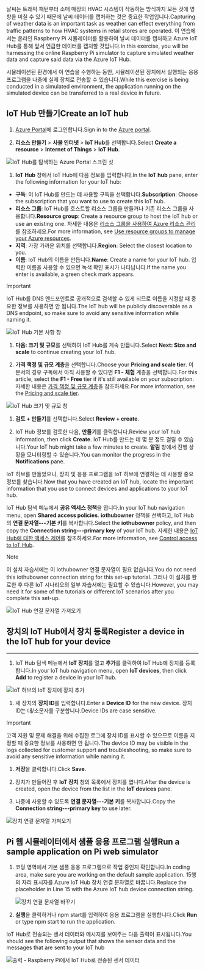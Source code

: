 <span data-ttu-id="c58fe-101">날씨는 트래픽 패턴부터 소매 매장의 HVAC 시스템이 작동하는 방식까지 모든 것에 영향을 미칠 수 있기 때문에 날씨 데이터를 캡처하는 것은 중요한 작업입니다.</span><span class="sxs-lookup"><span data-stu-id="c58fe-101">Capturing of weather data is an important task as weather can effect everything from traffic patterns to how HVAC systems in retail stores are operated.</span></span> <span data-ttu-id="c58fe-102">이 연습에서는 온라인 Raspberry Pi 시뮬레이터를 활용하여 날씨 데이터를 캡처하고 Azure IoT Hub를 통해 앞서 언급한 데이터를 캡처할 것입니다.</span><span class="sxs-lookup"><span data-stu-id="c58fe-102">In this exercise, you will be harnessing the online Raspberry Pi simulator to capture simulated weather data and capture said data via the Azure IoT Hub.</span></span>

<span data-ttu-id="c58fe-103">시뮬레이션된 환경에서 이 연습을 수행하는 동안, 시뮬레이션된 장치에서 실행되는 응용 프로그램을 나중에 실제 장치로 전송할 수 있습니다.</span><span class="sxs-lookup"><span data-stu-id="c58fe-103">While this exercise is being conducted in a simulated environment, the application running on the simulated device can be transferred to a real device in future.</span></span>

## <a name="create-an-iot-hub"></a><span data-ttu-id="c58fe-104">IoT Hub 만들기</span><span class="sxs-lookup"><span data-stu-id="c58fe-104">Create an IoT hub</span></span>

1. <span data-ttu-id="c58fe-105">[Azure Portal](https://portal.azure.com/)에 로그인합니다.</span><span class="sxs-lookup"><span data-stu-id="c58fe-105">Sign in to the [Azure portal](https://portal.azure.com/).</span></span>

1. <span data-ttu-id="c58fe-106">**리소스 만들기** \> **사물 인터넷** \> **IoT Hub**를 선택합니다.</span><span class="sxs-lookup"><span data-stu-id="c58fe-106">Select **Create a resource** \> **Internet of Things** \> **IoT Hub**.</span></span>

![IoT Hub를 탐색하는 Azure Portal 스크린 샷](../media-draft/fa40d1bc51bc4490f657e3c1a8371b5b.png)

1. <span data-ttu-id="c58fe-108">**IoT Hub** 창에서 IoT Hub에 다음 정보를 입력합니다.</span><span class="sxs-lookup"><span data-stu-id="c58fe-108">In the **IoT hub** pane, enter the following information for your IoT hub:</span></span>

 - <span data-ttu-id="c58fe-109">**구독**: 이 IoT Hub를 만드는 데 사용할 구독을 선택합니다.</span><span class="sxs-lookup"><span data-stu-id="c58fe-109">**Subscription**: Choose the subscription that you want to use to create this IoT hub.</span></span>
 - <span data-ttu-id="c58fe-110">**리소스 그룹**: IoT Hub를 호스트할 리소스 그룹을 만들거나 기존 리소스 그룹을 사용합니다.</span><span class="sxs-lookup"><span data-stu-id="c58fe-110">**Resource group**: Create a resource group to host the IoT hub or use an existing one.</span></span> <span data-ttu-id="c58fe-111">자세한 내용은 [리소스 그룹을 사용하여 Azure 리소스 관리](https://docs.microsoft.com/azure/azure-resource-manager/resource-group-portal)를 참조하세요.</span><span class="sxs-lookup"><span data-stu-id="c58fe-111">For more information, see [Use resource groups to manage your Azure resources](https://docs.microsoft.com/azure/azure-resource-manager/resource-group-portal).</span></span>
 - <span data-ttu-id="c58fe-112">**지역**: 가장 가까운 위치를 선택합니다.</span><span class="sxs-lookup"><span data-stu-id="c58fe-112">**Region**: Select the closest location to you.</span></span>
 - <span data-ttu-id="c58fe-113">**이름**: IoT Hub의 이름을 만듭니다.</span><span class="sxs-lookup"><span data-stu-id="c58fe-113">**Name**: Create a name for your IoT hub.</span></span> <span data-ttu-id="c58fe-114">입력한 이름을 사용할 수 있으면 녹색 확인 표시가 나타납니다.</span><span class="sxs-lookup"><span data-stu-id="c58fe-114">If the name you enter is available, a green check mark appears.</span></span>

> [!IMPORTANT]
> <span data-ttu-id="c58fe-115">IoT Hub를 DNS 엔드포인트로 공개적으로 검색할 수 있게 되므로 이름을 지정할 때 중요한 정보를 사용하면 안 됩니다.</span><span class="sxs-lookup"><span data-stu-id="c58fe-115">The IoT hub will be publicly discoverable as a DNS endpoint, so make sure to avoid any sensitive information while naming it.</span></span>

   ![IoT Hub 기본 사항 창](./../media-draft/dbb7319388673b8ee0e0b407536156c0.png)

1.  <span data-ttu-id="c58fe-117">**다음: 크기 및 규모**를 선택하여 IoT Hub를 계속 만듭니다.</span><span class="sxs-lookup"><span data-stu-id="c58fe-117">Select **Next: Size and scale** to continue creating your IoT hub.</span></span>

1.  <span data-ttu-id="c58fe-118">**가격 책정 및 규모 계층**을 선택합니다.</span><span class="sxs-lookup"><span data-stu-id="c58fe-118">Choose your **Pricing and scale tier**.</span></span> <span data-ttu-id="c58fe-119">이 문서의 경우 구독에서 아직 사용할 수 있다면 **F1 - 체험** 계층을 선택합니다.</span><span class="sxs-lookup"><span data-stu-id="c58fe-119">For this article, select the **F1 - Free** tier if it's still available on your subscription.</span></span> <span data-ttu-id="c58fe-120">자세한 내용은 [가격 책정 및 규모 계층](https://azure.microsoft.com/pricing/details/iot-hub/)을 참조하세요.</span><span class="sxs-lookup"><span data-stu-id="c58fe-120">For more information, see the [Pricing and scale tier](https://azure.microsoft.com/pricing/details/iot-hub/).</span></span>

   ![IoT Hub 크기 및 규모 창](../media-draft/b506eb3293fa4aa9d4785ad498fc476c.png)

1.  <span data-ttu-id="c58fe-122">**검토 + 만들기**를 선택합니다.</span><span class="sxs-lookup"><span data-stu-id="c58fe-122">Select **Review + create**.</span></span>

1.  <span data-ttu-id="c58fe-123">IoT Hub 정보를 검토한 다음, **만들기**를 클릭합니다.</span><span class="sxs-lookup"><span data-stu-id="c58fe-123">Review your IoT hub information, then click **Create**.</span></span> <span data-ttu-id="c58fe-124">IoT Hub를 만드는 데 몇 분 정도 걸릴 수 있습니다.</span><span class="sxs-lookup"><span data-stu-id="c58fe-124">Your IoT hub might take a few minutes to create.</span></span> <span data-ttu-id="c58fe-125">**알림** 창에서 진행 상황을 모니터링할 수 있습니다.</span><span class="sxs-lookup"><span data-stu-id="c58fe-125">You can monitor the progress in the **Notifications** pane.</span></span>

<span data-ttu-id="c58fe-126">IoT 허브를 만들었으니, 장치 및 응용 프로그램을 IoT 허브에 연결하는 데 사용할 중요 정보를 찾습니다.</span><span class="sxs-lookup"><span data-stu-id="c58fe-126">Now that you have created an IoT hub, locate the important information that you use to connect devices and applications to your IoT hub.</span></span>

<span data-ttu-id="c58fe-127">IoT Hub 탐색 메뉴에서 **공유 액세스 정책**을 엽니다.</span><span class="sxs-lookup"><span data-stu-id="c58fe-127">In your IoT hub navigation menu, open **Shared access policies**.</span></span> <span data-ttu-id="c58fe-128">**iothubowner** 정책을 선택하고, IoT Hub의 **연결 문자열---기본 키**를 복사합니다.</span><span class="sxs-lookup"><span data-stu-id="c58fe-128">Select the **iothubowner** policy, and then copy the **Connection string---primary key** of your IoT hub.</span></span> <span data-ttu-id="c58fe-129">자세한 내용은 [IoT Hub에 대한 액세스 제어](https://docs.microsoft.com/azure/iot-hub/iot-hub-devguide-security)를 참조하세요.</span><span class="sxs-lookup"><span data-stu-id="c58fe-129">For more information, see [Control access to IoT Hub](https://docs.microsoft.com/azure/iot-hub/iot-hub-devguide-security).</span></span>

> [!NOTE]
> <span data-ttu-id="c58fe-130">이 설치 자습서에는 이 iothubowner 연결 문자열이 필요 없습니다.</span><span class="sxs-lookup"><span data-stu-id="c58fe-130">You do not need this iothubowner connection string for this set-up tutorial.</span></span> <span data-ttu-id="c58fe-131">그러나 이 설치를 완료한 후 다른 IoT 시나리오의 일부 자습서에는 필요할 수 있습니다.</span><span class="sxs-lookup"><span data-stu-id="c58fe-131">However, you may need it for some of the tutorials or different IoT scenarios after you complete this set-up.</span></span>

![IoT Hub 연결 문자열 가져오기](../media-draft/a4b41e6ea46ccbef653c411a9829610c.png)

## <a name="register-a-device-in-the-iot-hub-for-your-device"></a><span data-ttu-id="c58fe-133">장치의 IoT Hub에서 장치 등록</span><span class="sxs-lookup"><span data-stu-id="c58fe-133">Register a device in the IoT hub for your device</span></span>
------------------------------------------------

1.  <span data-ttu-id="c58fe-134">IoT Hub 탐색 메뉴에서 **IoT 장치**를 열고 **추가**를 클릭하여 IoT Hub에 장치를 등록합니다.</span><span class="sxs-lookup"><span data-stu-id="c58fe-134">In your IoT hub navigation menu, open **IoT devices**, then click **Add** to register a device in your IoT hub.</span></span>

   ![IoT 허브의 IoT 장치에 장치 추가](../media-draft/ee5f177abcf06b86dd007fce3b8448ad.png)

1.  <span data-ttu-id="c58fe-136">새 장치의 **장치 ID**를 입력합니다.</span><span class="sxs-lookup"><span data-stu-id="c58fe-136">Enter a **Device ID** for the new device.</span></span> <span data-ttu-id="c58fe-137">장치 ID는 대/소문자를 구분합니다.</span><span class="sxs-lookup"><span data-stu-id="c58fe-137">Device IDs are case sensitive.</span></span>

> [!IMPORTANT]
> <span data-ttu-id="c58fe-138">고객 지원 및 문제 해결을 위해 수집한 로그에 장치 ID를 표시할 수 있으므로 이름을 지정할 때 중요한 정보를 사용하면 안 됩니다.</span><span class="sxs-lookup"><span data-stu-id="c58fe-138">The device ID may be visible in the logs collected for customer support and troubleshooting, so make sure to avoid any sensitive information while naming it.</span></span>

1.  <span data-ttu-id="c58fe-139">**저장**을 클릭합니다.</span><span class="sxs-lookup"><span data-stu-id="c58fe-139">Click **Save**.</span></span>

1.  <span data-ttu-id="c58fe-140">장치가 만들어진 후 **IoT 장치** 창의 목록에서 장치를 엽니다.</span><span class="sxs-lookup"><span data-stu-id="c58fe-140">After the device is created, open the device from the list in the **IoT devices** pane.</span></span>

1.  <span data-ttu-id="c58fe-141">나중에 사용할 수 있도록 **연결 문자열---기본 키**를 복사합니다.</span><span class="sxs-lookup"><span data-stu-id="c58fe-141">Copy the **Connection string---primary key** to use later.</span></span>

   ![장치 연결 문자열 가져오기](../media-draft/fba4413dcb652be92a6ab0f6bb638561.png)

## <a name="run-a-sample-application-on-pi-web-simulator"></a><span data-ttu-id="c58fe-143">Pi 웹 시뮬레이터에서 샘플 응용 프로그램 실행</span><span class="sxs-lookup"><span data-stu-id="c58fe-143">Run a sample application on Pi web simulator</span></span>

1. <span data-ttu-id="c58fe-144">코딩 영역에서 기본 샘플 응용 프로그램으로 작업 중인지 확인합니다.</span><span class="sxs-lookup"><span data-stu-id="c58fe-144">In coding area, make sure you are working on the default sample application.</span></span> <span data-ttu-id="c58fe-145">15행의 자리 표시자를 Azure IoT Hub 장치 연결 문자열로 바꿉니다.</span><span class="sxs-lookup"><span data-stu-id="c58fe-145">Replace the placeholder in Line 15 with the Azure IoT hub device connection string.</span></span>

    ![장치 연결 문자열 바꾸기](../media-draft/92ea2c31d42f5b939fb5512e7220e957.png)

2.  <span data-ttu-id="c58fe-147">**실행**을 클릭하거나 npm start를 입력하여 응용 프로그램을 실행합니다.</span><span class="sxs-lookup"><span data-stu-id="c58fe-147">Click **Run** or type npm start to run the application.</span></span>

<span data-ttu-id="c58fe-148">IoT Hub로 전송되는 센서 데이터와 메시지를 보여주는 다음 출력이 표시됩니다.</span><span class="sxs-lookup"><span data-stu-id="c58fe-148">You should see the following output that shows the sensor data and the messages that are sent to your IoT hub</span></span>

   ![출력 - Raspberry Pi에서 IoT Hub로 전송된 센서 데이터](../media-draft/96b28d30e317b04347abb0d613738117.png)

<!--Reference links
https://docs.microsoft.com/azure/iot-hub/iot-hub-raspberry-pi-web-simulator-get-started-->

